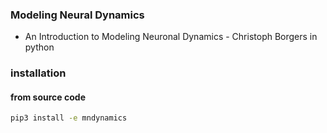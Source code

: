 ### Modeling Neural Dynamics
-  An Introduction to Modeling Neuronal Dynamics - Christoph Borgers in python

### installation

<!-- #### from pip
```sh
pip3 install mndynamics
``` -->

#### from source code
```sh
pip3 install -e mndynamics
```
